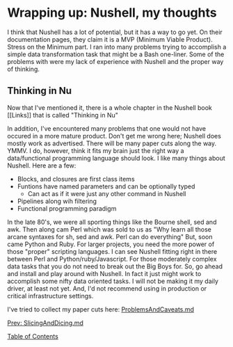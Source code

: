 # Wrapping up: Nushell, my thoughts

I think that Nushell has a lot of potential, but it has a way to go yet.
On their documentation pages, they claim it is a MVP (Minimum Viable Product).
Stress on the Minimum part. I ran into many problems trying to accomplish
a simple data transformation task that might be a Bash one-liner. Some of the
problems with were my lack of experience with Nushell and the proper way of
thinking.

## Thinking in Nu

Now that I've mentioned it, there is a whole chapter in the Nushell book [[Links]]
that is called "Thinking in Nu"


In addition, I've encountered many problems that one would not have occured in
a more mature product. Don't get me wrong here; Nushell does mostly work
as advertised. There will be many paper cuts along the way. YMMV.
I do, however, think it fits my brain just the right way a data/functional
programming language should look. I like many things about Nushell. Here are a few:

- Blocks, and closures are first class items
- Funtions  have named parameters and can be optionally typed
  * Can act as if it were just any other command in Nushell
- Pipelines along wih filtering
- Functional programming paradigm


In the late 80's, we were all sporting things like the Bourne shell, sed and awk.
Then along cam Perl which was  sold to us as "Why learn all those arcane syntaxes for sh, sed and awk. Perl can do everything"
But, soon came Python and Ruby. For larger projects, you need the more
power of those "proper" scripting languages.  I can see Nushell fitting
right in there between Perl and Python/ruby/Javascript. For those
moderately complex data tasks that you do not need to break out the Big Boys for.
So, go ahead and install and play around with Nushell. In fact it just might
work to  accomplish  some nifty data oriented tasks. I will not be making
it my daily driver, at least not yet. And, I'd not recommend using in production
or critical infrastructure settings.

I've tried to collect my paper cuts here: 
[ProblemsAndCaveats.md](ProblemsAndCaveats.md)

[Prev: SlicingAndDicing.md](008_SlicingAndDicing.md)

[Table of Contents](toc.md)
